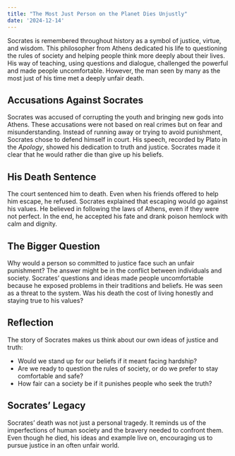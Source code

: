 ```yaml
---
title: "The Most Just Person on the Planet Dies Unjustly"
date: '2024-12-14'
---
```


Socrates is remembered throughout history as a symbol of justice, virtue, and wisdom. This philosopher from Athens dedicated his life to questioning the rules of society and helping people think more deeply about their lives. His way of teaching, using questions and dialogue, challenged the powerful and made people uncomfortable. However, the man seen by many as the most just of his time met a deeply unfair death.

## Accusations Against Socrates

Socrates was accused of corrupting the youth and bringing new gods into Athens. These accusations were not based on real crimes but on fear and misunderstanding. Instead of running away or trying to avoid punishment, Socrates chose to defend himself in court. His speech, recorded by Plato in the *Apology*, showed his dedication to truth and justice. Socrates made it clear that he would rather die than give up his beliefs.

## His Death Sentence

The court sentenced him to death. Even when his friends offered to help him escape, he refused. Socrates explained that escaping would go against his values. He believed in following the laws of Athens, even if they were not perfect. In the end, he accepted his fate and drank poison hemlock with calm and dignity.

## The Bigger Question

Why would a person so committed to justice face such an unfair punishment? The answer might be in the conflict between individuals and society. Socrates’ questions and ideas made people uncomfortable because he exposed problems in their traditions and beliefs. He was seen as a threat to the system. Was his death the cost of living honestly and staying true to his values?

## Reflection

The story of Socrates makes us think about our own ideas of justice and truth:

- Would we stand up for our beliefs if it meant facing hardship?
- Are we ready to question the rules of society, or do we prefer to stay comfortable and safe?
- How fair can a society be if it punishes people who seek the truth?

## Socrates’ Legacy

Socrates’ death was not just a personal tragedy. It reminds us of the imperfections of human society and the bravery needed to confront them. Even though he died, his ideas and example live on, encouraging us to pursue justice in an often unfair world.
